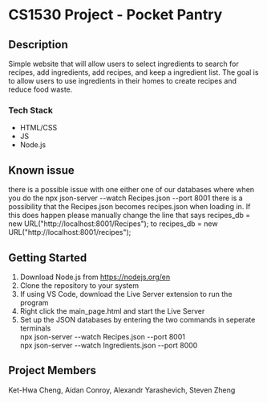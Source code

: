 # CS1530 Project - Pocket Pantry

## Description
Simple website that will allow users to select ingredients to search for recipes, add ingredients, add recipes, and keep a ingredient list. The goal is to allow users to use ingredients in their homes to create recipes and reduce food waste. 

### Tech Stack
- HTML/CSS <br>
- JS <br>
- Node.js

## Known issue
there is a possible issue with one either one of our databases where when you do the npx json-server --watch Recipes.json --port 8001
there is a possibility that the Recipes.json becomes recipes.json when loading in. If this does happen please manually change the line that says 
recipes_db = new URL("http://localhost:8001/Recipes"); to
recipes_db = new URL("http://localhost:8001/recipes");
## Getting Started

1. Download Node.js from https://nodejs.org/en
2. Clone the repository to your system
3. If using VS Code, download the Live Server extension to run the program
4. Right click the main_page.html and start the Live Server
5. Set up the JSON databases by entering the two commands in seperate terminals <br>
npx json-server --watch Recipes.json --port 8001 <br>
npx json-server --watch Ingredients.json --port 8000

## Project Members
Ket-Hwa Cheng, Aidan Conroy, Alexandr Yarashevich, Steven Zheng
